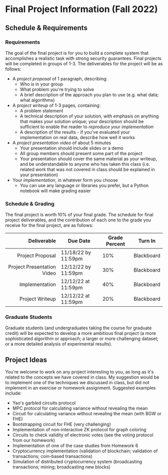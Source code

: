 # Final Project Information (Fall 2022)

## Schedule & Requirements

### Requirements

The goal of the final project is for you to build a complete system that accomplishes a realistic task with strong security guarantees. Final projects will be completed in groups of 1-3. The deliverables for the project will be as follows:

- A *project proposal* of 1 paragraph, describing:
  - Who is in your group
  - What problem you're trying to solve
  - A brief description of the approach you plan to use (e.g. what data; what algorithms)
- A *project writeup* of 1-3 pages, containing:
  - A problem statement
  - A technical description of your solution, with emphasis on anything that makes your solution unique; your description should be sufficient to enable the reader to *reproduce your implementation*
  - A description of the results - if you've evaluated your implementation on real data, describe how well it works
- A *project presentation video* of about 5 minutes
  - Your presentation should include slides or a demo
  - All group members should present some part of the project
  - Your presentation should cover the same material as your writeup, and be understandable to anyone who has taken this class (i.e. related work that was not covered in class should be explained in your presentation)
- Your *implementation*, in whatever form you choose
  - You can use any language or libraries you prefer, but a Python notebook will make grading easier

### Schedule & Grading

The final project is worth 10% of your final grade. The schedule for final project deliverables, and the contribution of each one to the grade you receive for the final project, are as follows:

| Deliverable                | Due Date                      | Grade Percent | Turn In    |
| ---------------------:     | ----------------------------- | ------------- | ---------- |
| Project Proposal           | 11/18/22 by 11:59pm           | 10%           | Blackboard |
| Project Presentation Video | 12/12/22 by 11:59pm           | 30%           | Blackboard |
| Implementation             | 12/12/22 at 11:59pm           | 40%           | Blackboard |
| Project Writeup            | 12/12/22 at 11:59pm           | 20%           | Blackboard |


### Graduate Students

Graduate students (and undergraduates taking the course for graduate credit) will be expected to develop a more ambitious final project (a more sophisticated algorithm or approach; a larger or more challenging dataset; or a more detailed analysis of experimental results).

## Project Ideas

You're welcome to work on any project interesting to you, as long as it's related to the concepts we have covered in class. My suggestion would be to implement one of the techniques we discussed in class, but did not implement in an exercise or homework assignment. Suggested examples include:

- Yao's garbled circuits protocol
- MPC protocol for calculating variance without revealing the mean
- Circuit for calculating variance without revealing the mean (with BGW or FHE)
- Bootstrapping circuit for FHE (very challenging)
- Implementation of non-interactive ZK protocol for graph coloring
- Circuits to check validity of electronic votes (see the voting protocol from our homework)
- Implementation of one of the case studies from Homework 6
- Cryptocurrency implementation (validation of blockchain; validation of transactions; coin-based transactions)
- Simulation of distributed cryptocurrency system (broadcasting transactions; mining; broadcasting new blocks)

